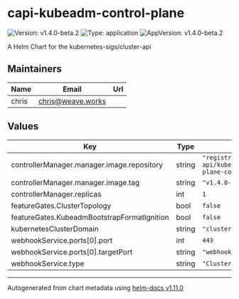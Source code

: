 # capi-kubeadm-control-plane

![Version: v1.4.0-beta.2](https://img.shields.io/badge/Version-v1.4.0--beta.2-informational?style=flat-square) ![Type: application](https://img.shields.io/badge/Type-application-informational?style=flat-square) ![AppVersion: v1.4.0-beta.2](https://img.shields.io/badge/AppVersion-v1.4.0--beta.2-informational?style=flat-square)

A Helm Chart for the kubernetes-sigs/cluster-api

## Maintainers

| Name | Email | Url |
| ---- | ------ | --- |
| chris | <chris@weave.works> |  |

## Values

| Key | Type | Default | Description |
|-----|------|---------|-------------|
| controllerManager.manager.image.repository | string | `"registry.k8s.io/cluster-api/kubeadm-control-plane-controller"` |  |
| controllerManager.manager.image.tag | string | `"v1.4.0-beta.2"` |  |
| controllerManager.replicas | int | `1` |  |
| featureGates.ClusterTopology | bool | `false` |  |
| featureGates.KubeadmBootstrapFormatIgnition | bool | `false` |  |
| kubernetesClusterDomain | string | `"cluster.local"` |  |
| webhookService.ports[0].port | int | `443` |  |
| webhookService.ports[0].targetPort | string | `"webhook-server"` |  |
| webhookService.type | string | `"ClusterIP"` |  |

----------------------------------------------
Autogenerated from chart metadata using [helm-docs v1.11.0](https://github.com/norwoodj/helm-docs/releases/v1.11.0)

